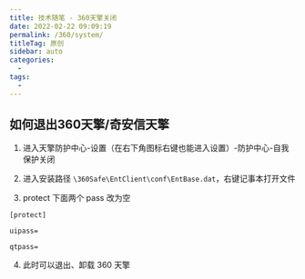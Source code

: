 ```yaml
---
title: 技术随笔 - 360天擎关闭
date: 2022-02-22 09:09:19
permalink: /360/system/
titleTag: 原创
sidebar: auto
categories: 
  - 
tags: 
  - 
---
```


## 如何退出360天擎/奇安信天擎

1. 进入天擎防护中心-设置（在右下角图标右键也能进入设置）-防护中心-自我保护关闭

2. 进入安装路径 `\360Safe\EntClient\conf\EntBase.dat`，右键记事本打开文件

3. protect 下面两个 pass 改为空

```text
[protect]

uipass=

qtpass=
```

4. 此时可以退出、卸载 360 天擎